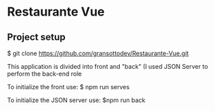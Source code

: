 # Restaurante Vue

## Project setup
$ git clone https://github.com/gransottodev/Restaurante-Vue.git

This application is divided into front and "back" (I used JSON Server to perform the back-end role

To initialize the front use:
$ npm run serves

To initialize the JSON server use:
$npm run back


